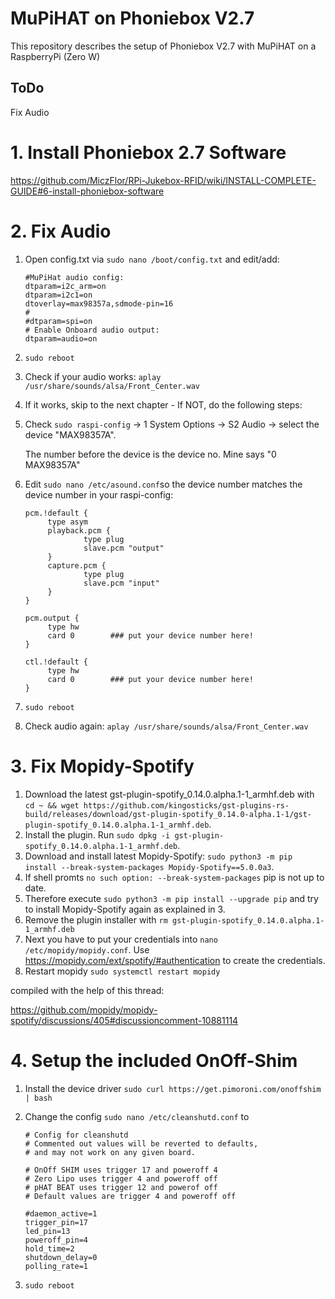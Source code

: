 # MuPiHAT on Phoniebox V2.7
This repository describes the setup of Phoniebox V2.7 with MuPiHAT on a RaspberryPi (Zero W) 

## ToDo

Fix Audio

# 1.  Install Phoniebox 2.7 Software

https://github.com/MiczFlor/RPi-Jukebox-RFID/wiki/INSTALL-COMPLETE-GUIDE#6-install-phoniebox-software

# 2. Fix Audio

1. Open config.txt via ```sudo nano /boot/config.txt``` and edit/add:
   ```
   #MuPiHat audio config:  
   dtparam=i2c_arm=on  
   dtparam=i2c1=on 
   dtoverlay=max98357a,sdmode-pin=16  
   #  
   #dtparam=spi=on  
   # Enable Onboard audio output: 
   dtparam=audio=on
   ```
3. ```sudo reboot```
4. Check if your audio works: ```aplay /usr/share/sounds/alsa/Front_Center.wav```
5. If it works, skip to the next chapter - If NOT, do the following steps:
6. Check ```sudo raspi-config``` -> 1   System Options ->  S2   Audio -> select the device "MAX98357A".
   
   The number before the device is the device no. Mine says "0   MAX98357A"

7. Edit ```sudo nano /etc/asound.conf```so the device number matches the device number in your raspi-config:
   ```
   pcm.!default {
        type asym
        playback.pcm {
                type plug
                slave.pcm "output"
        }
        capture.pcm {
                type plug
                slave.pcm "input"
        }
   }

   pcm.output {
        type hw
        card 0        ### put your device number here!
   }

   ctl.!default {
        type hw
        card 0        ### put your device number here!
   }
   ```
8. ```sudo reboot```
9. Check audio again: ```aplay /usr/share/sounds/alsa/Front_Center.wav```
   

# 3. Fix Mopidy-Spotify

1. Download the latest gst-plugin-spotify_0.14.0.alpha.1-1_armhf.deb with ```cd ~ && wget https://github.com/kingosticks/gst-plugins-rs-build/releases/download/gst-plugin-spotify_0.14.0-alpha.1-1/gst-plugin-spotify_0.14.0.alpha.1-1_armhf.deb```.
2. Install the plugin. Run ```sudo dpkg -i gst-plugin-spotify_0.14.0.alpha.1-1_armhf.deb```.
3. Download and install latest Mopidy-Spotify: ```sudo python3 -m pip install --break-system-packages Mopidy-Spotify==5.0.0a3```.
4. If shell promts ```no such option: --break-system-packages``` pip is not up to date.
5. Therefore execute ```sudo python3 -m pip install --upgrade pip``` and try to install Mopidy-Spotify again as explained in 3.
6. Remove the plugin installer with ```rm gst-plugin-spotify_0.14.0.alpha.1-1_armhf.deb```
7. Next you have to put your credentials into ```nano /etc/mopidy/mopidy.conf```. Use https://mopidy.com/ext/spotify/#authentication to create the credentials.
8. Restart mopidy ```sudo systemctl restart mopidy```

compiled with the help of this thread:

https://github.com/mopidy/mopidy-spotify/discussions/405#discussioncomment-10881114

# 4. Setup the included OnOff-Shim

1. Install the device driver ```sudo curl https://get.pimoroni.com/onoffshim | bash```
2. Change the config ```sudo nano /etc/cleanshutd.conf```
   to
   
   ```
   # Config for cleanshutd
   # Commented out values will be reverted to defaults,
   # and may not work on any given board.
   
   # OnOff SHIM uses trigger 17 and poweroff 4
   # Zero Lipo uses trigger 4 and poweroff off
   # pHAT BEAT uses trigger 12 and powerof off
   # Default values are trigger 4 and poweroff off

   #daemon_active=1
   trigger_pin=17
   led_pin=13
   poweroff_pin=4
   hold_time=2
   shutdown_delay=0
   polling_rate=1
   ```
3. ```sudo reboot```
